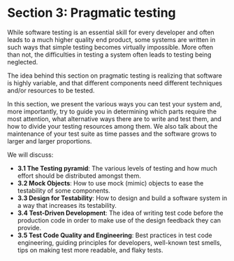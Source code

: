 # Section 3: Pragmatic testing

While software testing is an essential skill for every developer and often leads to a much higher quality end product, some systems are written in such ways that simple testing becomes virtually impossible. More often than not, the difficulties in testing a system often leads to testing being neglected.

The idea behind this section on pragmatic testing is realizing that software is highly variable, and that different components need different techniques and/or resources to be tested. 

In this section, we present the various ways you can test your system and, more importantly, try to guide you in determining which parts require the most attention, what alternative ways there are to write and test them, and how to divide your testing resources among them. We also talk about the maintenance of your test suite as time passes and the software grows to larger and larger proportions.

We will discuss:

- **3.1 The Testing pyramid**: The various levels of testing and how much effort should be distributed amongst them.
- **3.2 Mock Objects**: How to use mock (mimic) objects to ease the testability of some components.
- **3.3 Design for Testability**: How to design and build a software system in a way that increases its testability.
- **3.4 Test-Driven Development**: The idea of writing test code before the production code in order to make use of the design feedback they can provide.
- **3.5 Test Code Quality and Engineering**: Best practices in test code engineering, guiding principles for developers, well-known test smells, tips on making test more readable, and flaky tests.
